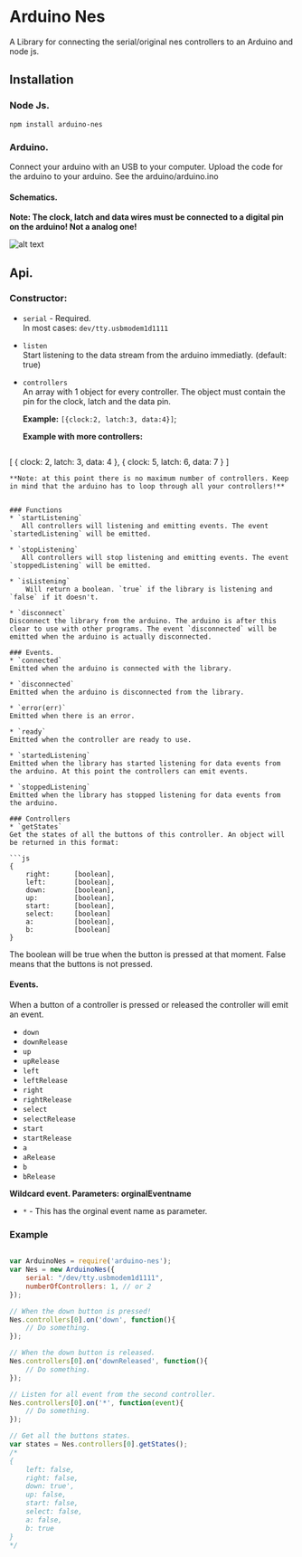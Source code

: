 # Arduino Nes
A Library for connecting the serial/original nes controllers to an Arduino and node js.

## Installation

### Node Js.
``` npm install arduino-nes ```

### Arduino.
Connect your arduino with an USB to your computer. Upload the code for the arduino to your arduino. See the arduino/arduino.ino

#### Schematics.

**Note: The clock, latch and data wires must be connected to a digital pin on the arduino! Not a analog one!**

![alt text](https://raw.githubusercontent.com/DannyvanderJagt/arduino-nes/master/schematics.png "Schematics for the arduino")

## Api.
### Constructor:

* `serial` - Required.   
   In most cases: `dev/tty.usbmodem1d1111`

* `listen`   
   Start listening to the data stream from the arduino immediatly.
(default: true)

* `controllers`   
   An array with 1 object for every controller. The object must contain the pin for the clock, latch and the data pin.

   **Example:**
   `[{clock:2, latch:3, data:4}]`;

   **Example with more controllers:**

   ```js 
[
	{
		clock: 2,
		latch: 3,
		data: 4
	},
	{
		clock: 5,
		latch: 6,
		data: 7
	}
]
```
**Note: at this point there is no maximum number of controllers. Keep in mind that the arduino has to loop through all your controllers!**


### Functions
* `startListening`   
   All controllers will listening and emitting events. The event `startedListening` will be emitted.
   
* `stopListening`   
   All controllers will stop listening and emitting events. The event `stoppedListening` will be emitted.
   
* `isListening`   
	Will return a boolean. `true` if the library is listening and `false` if it doesn't. 

* `disconnect`   
Disconnect the library from the arduino. The arduino is after this clear to use with other programs. The event `disconnected` will be emitted when the arduino is actually disconnected.

### Events.
* `connected`   
Emitted when the arduino is connected with the library.

* `disconnected`   
Emitted when the arduino is disconnected from the library.

* `error(err)`  
Emitted when there is an error.

* `ready`
Emitted when the controller are ready to use.

* `startedListening`
Emitted when the library has started listening for data events from the arduino. At this point the controllers can emit events.

* `stoppedListening`
Emitted when the library has stopped listening for data events from the arduino.

### Controllers
* `getStates`
Get the states of all the buttons of this controller. An object will be returned in this format: 

```js 
{
	right:		[boolean],
	left:		[boolean],
	down:		[boolean],
	up: 		[boolean],
	start:		[boolean],
	select:		[boolean]
	a:			[boolean],
	b:			[boolean]
}
```

The boolean will be true when the button is pressed at that moment. False means that the buttons is not pressed.

#### Events.
When a button of a controller is pressed or released the controller will emit an event.

* `down`
* `downRelease`
* `up`
* `upRelease`
* `left`
* `leftRelease`
* `right`
* `rightRelease`
* `select`
* `selectRelease`
* `start`
* `startRelease`
* `a`
* `aRelease`
* `b`
* `bRelease`

**Wildcard event. Parameters: orginalEventname**

* `*` - This has the orginal event name as parameter.

### Example

```js

var ArduinoNes = require('arduino-nes');
var Nes = new ArduinoNes({
	serial: "/dev/tty.usbmodem1d1111",
	numberOfControllers: 1, // or 2
});

// When the down button is pressed!
Nes.controllers[0].on('down', function(){
	// Do something.
});

// When the down button is released.
Nes.controllers[0].on('downReleased', function(){
	// Do something.
});

// Listen for all event from the second controller.
Nes.controllers[0].on('*', function(event){
	// Do something.
});

// Get all the buttons states.
var states = Nes.controllers[0].getStates();
/*
{
	left: false,
	right: false,
	down: true',
	up: false,
	start: false,
	select: false,
	a: false,
	b: true
}
*/

```